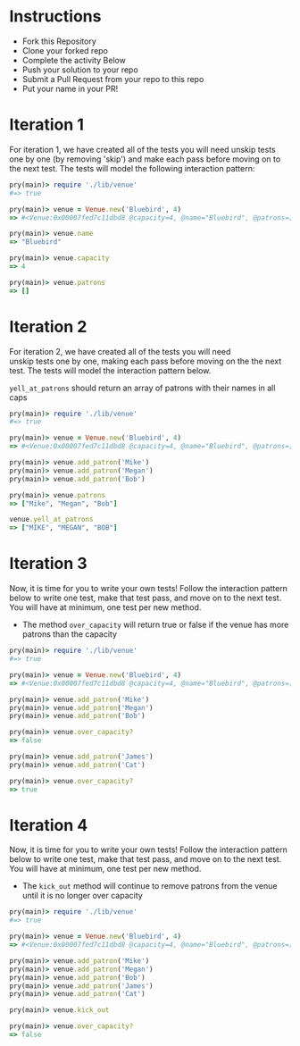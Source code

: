 # Instructions
* Fork this Repository
* Clone your forked repo
* Complete the activity Below
* Push your solution to your repo
* Submit a Pull Request from your repo to this repo
* Put your name in your PR!

# Iteration 1

For iteration 1, we have created all of the tests you will need
unskip tests one by one (by removing 'skip') and make each pass before
moving on to the next test. The tests will model the following interaction pattern:

```ruby
pry(main)> require './lib/venue'
#=> true

pry(main)> venue = Venue.new('Bluebird', 4)
=> #<Venue:0x00007fed7c11dbd8 @capacity=4, @name="Bluebird", @patrons=[]>

pry(main)> venue.name
=> "Bluebird"

pry(main)> venue.capacity
=> 4

pry(main)> venue.patrons
=> []
```

# Iteration 2
For iteration 2, we have created all of the tests you will need  
unskip tests one by one, making each pass before moving on the the next test.
The tests will model the interaction pattern below.

`yell_at_patrons` should return an array of patrons with their names in all caps

```ruby
pry(main)> require './lib/venue'
#=> true

pry(main)> venue = Venue.new('Bluebird', 4)
=> #<Venue:0x00007fed7c11dbd8 @capacity=4, @name="Bluebird", @patrons=[]>

pry(main)> venue.add_patron('Mike')
pry(main)> venue.add_patron('Megan')
pry(main)> venue.add_patron('Bob')

pry(main)> venue.patrons
=> ["Mike", "Megan", "Bob"]

venue.yell_at_patrons
=> ["MIKE", "MEGAN", "BOB"]

```

# Iteration 3
Now, it is time for you to write your own tests! Follow the interaction pattern
below to write one test, make that test pass, and move on to the next test.
You will have at minimum, one test per new method.
* The method `over_capacity` will return true or false if the venue has more patrons
than the capacity

```ruby
pry(main)> require './lib/venue'
#=> true

pry(main)> venue = Venue.new('Bluebird', 4)
=> #<Venue:0x00007fed7c11dbd8 @capacity=4, @name="Bluebird", @patrons=[]>

pry(main)> venue.add_patron('Mike')
pry(main)> venue.add_patron('Megan')
pry(main)> venue.add_patron('Bob')

pry(main)> venue.over_capacity?
=> false

pry(main)> venue.add_patron('James')
pry(main)> venue.add_patron('Cat')

pry(main)> venue.over_capacity?
=> true

```


# Iteration 4
Now, it is time for you to write your own tests! Follow the interaction pattern
below to write one test, make that test pass, and move on to the next test.
You will have at minimum, one test per new method.
* The `kick_out` method will continue to remove patrons from the venue until it is
no longer over capacity

```ruby
pry(main)> require './lib/venue'
#=> true

pry(main)> venue = Venue.new('Bluebird', 4)
=> #<Venue:0x00007fed7c11dbd8 @capacity=4, @name="Bluebird", @patrons=[]>

pry(main)> venue.add_patron('Mike')
pry(main)> venue.add_patron('Megan')
pry(main)> venue.add_patron('Bob')
pry(main)> venue.add_patron('James')
pry(main)> venue.add_patron('Cat')

pry(main)> venue.kick_out

pry(main)> venue.over_capacity?
=> false

```
